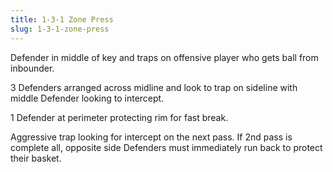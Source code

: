 ```yaml
---
title: 1-3-1 Zone Press
slug: 1-3-1-zone-press
---
```

Defender in middle of key and traps on offensive player who gets ball from inbounder.

3 Defenders arranged across midline and look to trap on sideline with middle Defender looking to intercept.

1 Defender at perimeter protecting rim for fast break.

Aggressive trap looking for intercept on the next pass.  If 2nd pass is complete all, opposite side Defenders must immediately run back to protect their basket.